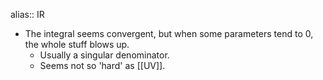 alias:: IR

- The integral seems convergent, but when some parameters tend to 0, the whole stuff blows up.
	- Usually a singular denominator.
	- Seems not so 'hard' as [[UV]].